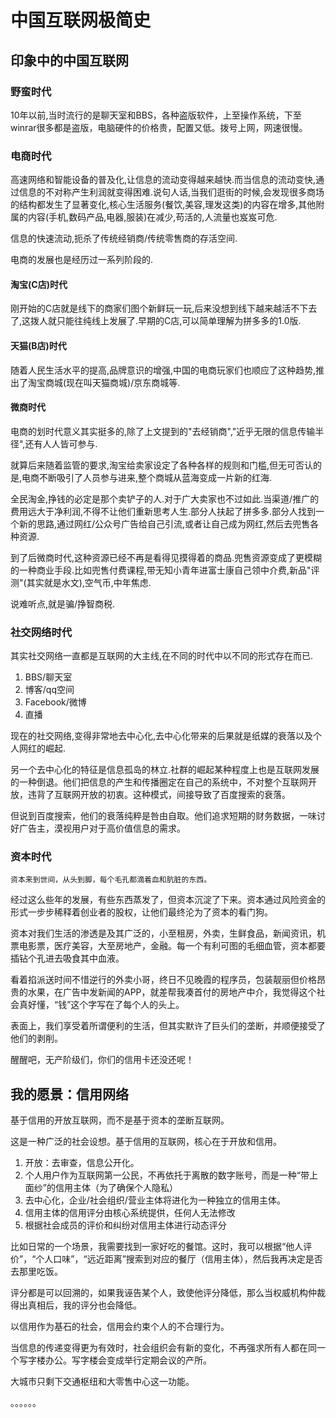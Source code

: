 # 中国互联网极简史

## 印象中的中国互联网

### 野蛮时代 

10年以前,当时流行的是聊天室和BBS，各种盗版软件，上至操作系统，下至winrar很多都是盗版，电脑硬件的价格贵，配置又低。拨号上网，网速很慢。

### 电商时代

高速网络和智能设备的普及化,让信息的流动变得越来越快.而当信息的流动变快,通过信息的不对称产生利润就变得困难.说句人话,当我们逛街的时候,会发现很多商场的结构都发生了显著变化,核心生活服务(餐饮,美容,理发这类)的内容在增多,其他附属的内容(手机,数码产品,电器,服装)在减少,苟活的,人流量也岌岌可危.

信息的快速流动,扼杀了传统经销商/传统零售商的存活空间.

电商的发展也是经历过一系列阶段的.

#### 淘宝(C店)时代

刚开始的C店就是线下的商家们图个新鲜玩一玩,后来没想到线下越来越活不下去了,这拨人就只能往纯线上发展了.早期的C店,可以简单理解为拼多多的1.0版.

#### 天猫(B店)时代

随着人民生活水平的提高,品牌意识的增强,中国的电商玩家们也顺应了这种趋势,推出了淘宝商城(现在叫天猫商城)/京东商城等.


#### 微商时代

电商的划时代意义其实挺多的,除了上文提到的"去经销商","近乎无限的信息传输半径",还有人人皆可参与.

就算后来随着监管的要求,淘宝给卖家设定了各种各样的规则和门槛,但无可否认的是,电商不断吸引了人员参与进来,整个商城从蓝海变成一片新的红海.

全民淘金,挣钱的必定是那个卖铲子的人.对于广大卖家也不过如此.当渠道/推广的费用远大于净利润,不得不让他们重新思考人生.部分人扶起了拼多多.部分人找到一个新的思路,通过网红/公众号广告给自己引流,或者让自己成为网红,然后去兜售各种资源.

到了后微商时代,这种资源已经不再是看得见摸得着的商品.兜售资源变成了更模糊的一种商业手段.比如兜售付费课程,带无知小青年进富士康自己领中介费,新品"评测"(其实就是水文),空气币,中年焦虑.

说难听点,就是骗/挣智商税.

### 社交网络时代

其实社交网络一直都是互联网的大主线,在不同的时代中以不同的形式存在而已.

1. BBS/聊天室
2. 博客/qq空间
3. Facebook/微博
4. 直播

现在的社交网络,变得非常地去中心化,去中心化带来的后果就是纸媒的衰落以及个人网红的崛起.

另一个去中心化的特征是信息孤岛的林立.社群的崛起某种程度上也是互联网发展的一种倒退。他们把信息的产生和传播圈定在自己的系统中，不对整个互联网开放，违背了互联网开放的初衷。这种模式，间接导致了百度搜索的衰落。

但说到百度搜索，他们的衰落纯粹是咎由自取。他们追求短期的财务数据，一味讨好广告主，漠视用户对于高价值信息的需求。

### 资本时代

```
资本来到世间，从头到脚，每个毛孔都滴着血和肮脏的东西。
```

经过这么些年的发展，有些东西蒸发了，但资本沉淀了下来。资本通过风险资金的形式一步步稀释着创业者的股权，让他们最终沦为了资本的看门狗。

资本对我们生活的渗透是及其广泛的，小至租房，外卖，生鲜食品，新闻资讯，机票电影票，医疗美容，大至房地产，金融。每一个有利可图的毛细血管，资本都要插钻个孔进去吸食其中血液。

看着掐派送时间不惜逆行的外卖小哥，终日不见晚霞的程序员，包装靓丽但价格昂贵的水果，在广告中发新闻的APP，就差帮我凑首付的房地产中介，我觉得这个社会真好懂，“钱”这个字写在了每个人的头上。

表面上，我们享受着所谓便利的生活，但其实默许了巨头们的垄断，并顺便接受了他们的剥削。

醒醒吧，无产阶级们，你们的信用卡还没还呢！

## 我的愿景：信用网络

基于信用的开放互联网，而不是基于资本的垄断互联网。

这是一种广泛的社会设想。基于信用的互联网，核心在于开放和信用。

1. 开放：去审查，信息公开化。
2. 个人用户作为互联网第一公民，不再依托于离散的数字账号，而是一种“带上面纱”的信用主体（为了确保个人隐私）
2. 去中心化，企业/社会组织/营业主体将进化为一种独立的信用主体。
3. 信用主体的信用评分由核心系统提供，任何人无法修改
4. 根据社会成员的评价和纠纷对信用主体进行动态评分

比如日常的一个场景，我需要找到一家好吃的餐馆。这时，我可以根据“他人评价”，“个人口味”，“远近距离”搜索到对应的餐厅（信用主体），然后我再决定是否去那里吃饭。

评分都是可以回溯的，如果我诬告某个人，致使他评分降低，那么当权威机构仲裁得出真相后，我的评分也会降低。

以信用作为基石的社会，信用会约束个人的不合理行为。

当信息的传递变得更为有效时，社会组织会有新的变化，不再强求所有人都在同一个写字楼办公。写字楼会变成举行定期会议的产所。

大城市只剩下交通枢纽和大零售中心这一功能。

。。。。。。
